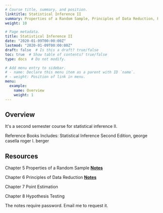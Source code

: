 ```yaml
---
# Course title, summary, and position.
linktitle: Statistical Inference II
summary: Properties of a Random Sample, Principles of Data Reduction, Point Estimation, and Hypothesis Testing
weight: 10

# Page metadata.
title: Statistical Inference II
date: "2020-01-09T00:00:00Z"
lastmod: "2020-01-09T00:00:00Z"
draft: false  # Is this a draft? true/false
toc: true  # Show table of contents? true/false
type: docs  # Do not modify.

# Add menu entry to sidebar.
# - name: Declare this menu item as a parent with ID `name`.
# - weight: Position of link in menu.
menu:
  example:
    name: Overview
    weight: 1
---
```


## Overview



It's a second semester course for statistical inference II.

Reference Books Includes: Statistical Inference Second Edition, george casella roger l. berger

## Resources

Chapter 5 Properties of a Random Sample <a href="./c5.pdf" target="_blank">**Notes**</a>

Chapter 6 Principles of Data Reduction <a href="./c6.pdf" target="_blank">**Notes**</a>

Chapter 7 Point Estimation

Chapter 8 Hypothesis Testing


The notes require password. Email me to request it.
